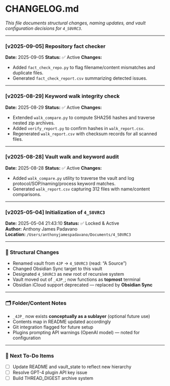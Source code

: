# CHANGELOG.md  
_This file documents structural changes, naming updates, and vault configuration decisions for `4_S0VRC3`._

---

### [v2025-09-05] Repository fact checker

**Date:** 2025-09-05
**Status:** ✅ Active
**Changes:**
- Added `fact_check_repo.py` to flag filename/content mismatches and duplicate files.
- Generated `fact_check_report.csv` summarizing detected issues.

---

### [v2025-08-29] Keyword walk integrity check

**Date:** 2025-08-29
**Status:** ✅ Active
**Changes:**
- Extended `walk_compare.py` to compute SHA256 hashes and traverse nested zip archives.
- Added `verify_report.py` to confirm hashes in `walk_report.csv`.
- Regenerated `walk_report.csv` with checksum records for all scanned files.

---

### [v2025-08-28] Vault walk and keyword audit

**Date:** 2025-08-28
**Status:** ✅ Active
**Changes:**
- Added `walk_compare.py` utility to traverse the vault and log protocol/SOP/naming/process keyword matches.
- Generated `walk_report.csv` capturing 312 files with name/content comparisons.

---

### [v2025-05-04] Initialization of `4_S0VRC3`

**Date:** 2025-05-04 21:43:10
**Status:** ✅ Locked & Active  
**Author:** Anthony James Padavano  
**Location:** `/Users/anthonyjamespadavano/Documents/4_S0VRC3`

---

### 🔁 Structural Changes
- Renamed vault from `4JP` → `4_S0VRC3` (read: “A Source”)
- Changed Obsidian Sync target to this vault
- Designated `4_S0VRC3` as new root of recursive system
- Vault moved out of `_4JP_`; now functions as **topmost** terminal
- Obsidian iCloud support deprecated — replaced by **Obsidian Sync**

---

### 🗂️ Folder/Content Notes
- `_4JP_` now exists **conceptually as a sublayer** (optional future use)
- Contents map in README updated accordingly
- Git integration flagged for future setup
- Plugins prompting API warnings (OpenAI model) — noted for configuration

---

### 🧭 Next To-Do Items
- [ ] Update README and vault_state to reflect new hierarchy
- [ ] Resolve GPT-4 plugin API key issue
- [ ] Build THREAD_DIGEST archive system
